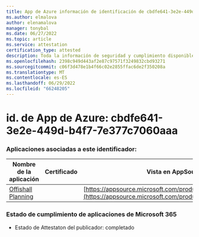 ```yaml
---
title: App de Azure información de identificación de cbdfe641-3e2e-449d-b4f7-7e377c7060aaa
ms.author: elmalova
author: elenamalova
manager: tonybal
ms.date: 06/27/2022
ms.topic: article
ms.service: attestation
certification_type: attested
description: Toda la información de seguridad y cumplimiento disponible para cbdfe641-3e2e-449d-b4f7-7e377c7060aaa.
ms.openlocfilehash: 2398c949d443af2e87c97571f3249832cbd93271
ms.sourcegitcommit: c06f3d478e1b4f66c02e2855ffac6de2f350208a
ms.translationtype: MT
ms.contentlocale: es-ES
ms.lasthandoff: 06/29/2022
ms.locfileid: "66248205"
---
```

# <a name="azure-app-id-cbdfe641-3e2e-449d-b4f7-7e377c7060aa"></a>id. de App de Azure: cbdfe641-3e2e-449d-b4f7-7e377c7060aaa


### <a name="apps-associated-with-this-id"></a>Aplicaciones asociadas a este identificador:
| **Nombre de la aplicación** | **Certificado** | **Vista en AppSource** |
|--------------|---------------|-----------------------|
| [Offishall Planning](../forward/WA200004048.md) |  | [https://appsource.microsoft.com/product/office/WA200004048](https://appsource.microsoft.com/product/office/WA200004048) |

### <a name="microsoft-365-app-compliance-status"></a>Estado de cumplimiento de aplicaciones de Microsoft 365
- Estado de Attestaton del publicador: completado
